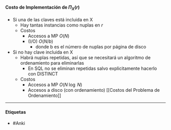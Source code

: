 #### Costo de Implementación de $\Pi_X(r)$
- Si una de las claves está incluida en X
	- Hay tantas instancias como nuplas en $r$
	- Costos
		- Accesos a MP $O(N)$ 
		- (I/O) $O(N/b)$
			- donde b es el número de nuplas por página de disco
- Si no hay clave incluida en X
	- Habrá nuplas repetidas, así que se necesitará un algoritmo de ordenamiento para eliminarlas
		- En SQL no se eliminan repetidas salvo explicitamente hacerlo con DISTINCT
	- Costos
		- Accesos a MP $O(N\;\log\; N)$
		- Accesos a disco (con ordenamiento) [[Costos del Problema de Ordenamiento]]
	
***
#### Etiquetas
- #Anki 